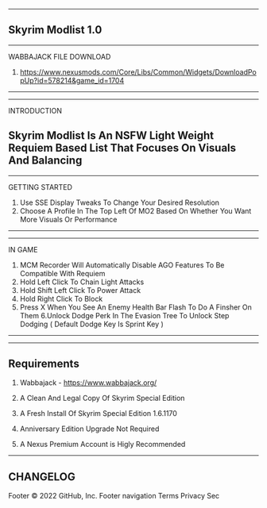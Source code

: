 ------------------------
Skyrim Modlist 1.0
------------------------
------------------------
 WABBAJACK FILE DOWNLOAD
 1. https://www.nexusmods.com/Core/Libs/Common/Widgets/DownloadPopUp?id=578214&game_id=1704
------------------------


------------
INTRODUCTION

Skyrim Modlist Is An NSFW Light Weight Requiem Based List That Focuses On Visuals And Balancing
------------
---------------
GETTING STARTED
1. Use SSE Display Tweaks To Change Your Desired Resolution
2. Choose A Profile In The Top Left Of MO2 Based On Whether You Want More Visuals Or Performance
---------------
-------
IN GAME
1. MCM Recorder Will Automatically Disable AGO Features To Be Compatible With Requiem
2. Hold Left Click To Chain Light Attacks
3. Hold Shift Left Click To Power Attack
4. Hold Right Click To Block
5. Press X When You See An Enemy Health Bar Flash To Do A Finsher On Them
6.Unlock Dodge Perk In The Evasion Tree To Unlock Step Dodging ( Default Dodge Key Is Sprint Key )
-------
------------
Requirements
------------
1. Wabbajack - https://www.wabbajack.org/

2. A Clean And Legal Copy Of Skyrim Special Edition

3. A Fresh Install Of Skyrim Special Edition 1.6.1170

4. Anniversary Edition Upgrade Not Required

4. A Nexus Premium Account is Higly Recommended

---------
CHANGELOG
---------
Footer
© 2022 GitHub, Inc.
Footer navigation
Terms
Privacy
Sec
